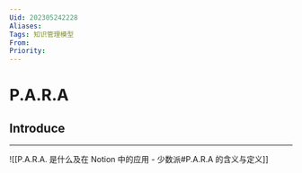 ```yaml
---
Uid: 202305242228
Aliases: 
Tags: 知识管理模型
From: 
Priority: 
---
```

# P.A.R.A

## Introduce
---
![[P.A.R.A. 是什么及在 Notion 中的应用 - 少数派#P.A.R.A 的含义与定义]]
